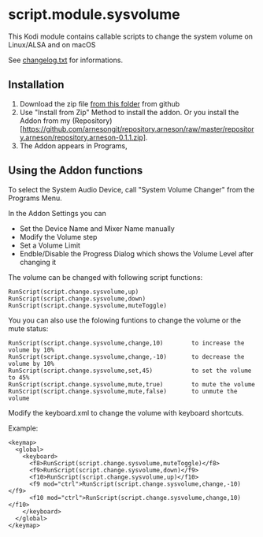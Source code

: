 # script.module.sysvolume

This Kodi module contains callable scripts to change the system volume on Linux/ALSA and on macOS 

See [changelog.txt](https://github.com/arnesongit/script.change.sysvolume/blob/master/changelog.txt) for informations.

## Installation

1. Download the zip file [from this folder](https://github.com/arnesongit/repo/tree/master/script.change.sysvolume) from github
2. Use "Install from Zip" Method to install the addon.
   Or you install the Addon from my (Repository)[https://github.com/arnesongit/repository.arneson/raw/master/repository.arneson/repository.arneson-0.1.1.zip].
3. The Addon appears in Programs,

## Using the Addon functions

To select the System Audio Device, call "System Volume Changer" from the Programs Menu.

In the Addon Settings you can
- Set the Device Name and Mixer Name manually
- Modify the Volume step
- Set a Volume Limit
- Endble/Disable the Progress Dialog which shows the Volume Level after changing it

The volume can be changed with following script functions:
```
RunScript(script.change.sysvolume,up)
RunScript(script.change.sysvolume,down)
RunScript(script.change.sysvolume,muteToggle)
```
You you can also use the folowing funtions to change the volume or the mute status:
```
RunScript(script.change.sysvolume,change,10)        to increase the volume by 10%
RunScript(script.change.sysvolume,change,-10)       to decrease the volume by 10%
RunScript(script.change.sysvolume,set,45)           to set the volume to 45%
RunScript(script.change.sysvolume,mute,true)        to mute the volume
RunScript(script.change.sysvolume,mute,false)       to unmute the volume
```
Modify the keyboard.xml to change the volume with keyboard shortcuts.

Example:
```
<keymap>
  <global>
    <keyboard>
      <f8>RunScript(script.change.sysvolume,muteToggle)</f8>
      <f9>RunScript(script.change.sysvolume,down)</f9>
      <f10>RunScript(script.change.sysvolume,up)</f10>
      <f9 mod="ctrl">RunScript(script.change.sysvolume,change,-10)</f9>
      <f10 mod="ctrl">RunScript(script.change.sysvolume,change,10)</f10>
    </keyboard>
  </global>
</keymap>
```